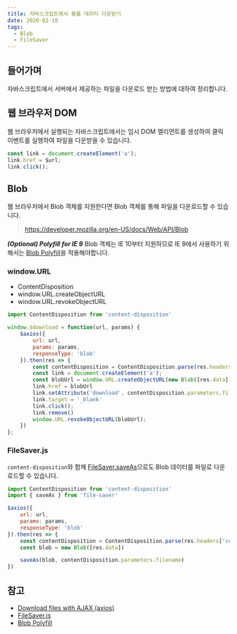 ```yaml
---
title: 자바스크립트에서 블롭 데이터 다운받기
date: 2020-02-10
tags:
  - Blob
  - FileSaver
---
```


## 들어가며
자바스크립트에서 서버에서 제공하는 파일을 다운로드 받는 방법에 대하여 정리합니다.

## 웹 브라우저 DOM
웹 브라우저에서 실행되는 자바스크립트에서는 임시 DOM 엘리먼트를 생성하여 클릭 이벤트를 실행하여 파일을 다운받을 수 있습니다.

```js
const link = document.createElement('a');
link.href = $url;
link.click();
```

## Blob
웹 브라우저에서 Blob 객체를 지원한다면 Blob 객체를 통해 파일을 다운로드할 수 있습니다.  
> https://developer.mozilla.org/en-US/docs/Web/API/Blob

_**(Optional) Polyfill for IE 9**_
Blob 객체는 IE 10부터 지원하므로 IE 9에서 사용하기 위해서는 [Blob Polyfill](https://github.com/bjornstar/blob-polyfill)을 적용해야합니다.  

### window.URL

- ContentDisposition
- window.URL.createObjectURL
- window.URL.revokeObjectURL

```js
import ContentDisposition from 'content-disposition'

window.$download = function(url, params) {
    $axios({
        url: url,
        params: params,
        responseType: 'blob'
    }).then(res => {
        const contentDisposition = ContentDisposition.parse(res.headers['content-disposition'])
        const link = document.createElement('a');
        const blobUrl = window.URL.createObjectURL(new Blob([res.data]));
        link.href = blobUrl
        link.setAttribute('download', contentDisposition.parameters.filename);
        link.target = '_blank'
        link.click();
        link.remove()
        window.URL.revokeObjectURL(blobUrl);
    })
};
```

### FileSaver.js
`content-disposition`와 함께 [FileSaver.saveAs](https://github.com/eligrey/FileSaver.js/)으로도 Blob 데이터를 파일로 다운로드할 수 있습니다. 

```js
import ContentDisposition from 'content-disposition'
import { saveAs } from 'file-saver'

$axios({
    url: url,
    params: params,
    responseType: 'blob'
}).then(res => {
    const contentDisposition = ContentDisposition.parse(res.headers['content-disposition'])
    const blob = new Blob([res.data])

    saveAs(blob, contentDisposition.parameters.filename)
})
```

## 참고
- [Download files with AJAX (axios)](https://gist.github.com/javilobo8/097c30a233786be52070986d8cdb1743)
- [FileSaver.js](https://github.com/eligrey/FileSaver.js/)
- [Blob Polyfill](https://github.com/bjornstar/blob-polyfill)
